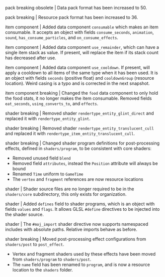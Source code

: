 pack breaking obsolete | Data pack format has been increased to 50.

pack breaking | Resource pack format has been increased to 36.

item component | Added data component `consumable` which makes an item consumable. It accepts an object with fields `consume_seconds`, `animation`, `sound`, `has_consume_particles`, and `on_consume_effects`.

item component | Added data component `use_remainder`, which can have a single item stack as value. If present, will replace the item if its stack count has decreased after use.

item component | Added data component `use_cooldown`. If present, will apply a cooldown to all items of the same type when it has been used. It is an object with fields `seconds` (positive float) and `cooldownGroup` (resource location). Weird casing is a typo and is corrected in the next snapshot.

item component breaking | Changed the `food` data component to only hold the food stats, it no longer makes the item consumable. Removed fields `eat_seconds`, `using_converts_to`, and `effects`.

shader breaking | Removed shader `rendertype_entity_glint_direct` and replaced it with `rendertype_entity_glint`.

shader breaking | Removed shader `rendertype_entity_translucent_cull` and replaced it with `rendertype_item_entity_translucent_cull`.

shader breaking | Changed shader program definitions for post-processing effects, defined in `shaders/program`, to be consistent with core shaders:
* Removed unused field `blend`
* Removed field `attributes`, instead the `Position` attribute will always be bound
* Renamed `Time` uniform to `GameTime`
* The `vertex` and `fragment` references are now resource locations

shader | Shader source files are no longer required to be in the `shaders/core` subdirectory, this only exists for organization.

shader | Added `defines` field to shader programs, which is an object with fields `values` and `flags`. It allows GLSL `#define` directives to be injected into the shader source.

shader | The `#moj_import` shader directive now supports namespaced includes with absolute paths. Relative imports behave as before.

shader breaking | Moved post-processing effect configurations from `shaders/post` to `post_effect`.
* Vertex and fragment shaders used by these effects have been moved from `shaders/program` to `shaders/post`.
* The `name` field has been renamed to `program`, and is now a resource location to the `shaders` folder.
